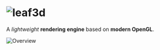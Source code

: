 ![leaf3d](http://leaf3d.github.io/website/images/logo.png "leaf3d")
===================================================================

A *lightweight* **rendering engine** based on **modern OpenGL**.

![Overview](http://leaf3d.github.io/website/images/l3d_overview.png "leaf3d")

